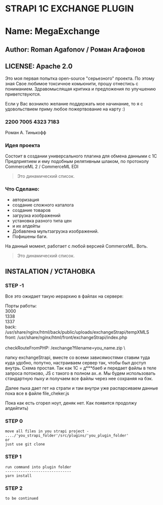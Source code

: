 #  STRAPI 1C EXCHANGE PLUGIN
#  Name: MegaExchange
## Author: Roman Agafonov / Роман Агафонов
## LICENSE: Apache 2.0

Это моя первая попытка  open-source "серьезного" проекта. По этому зная
Свое любимое токсичное комьюнити, прошу отнестись с пониманием.
Здравомыслящая критика и предложения по улучшению приветствуются.

Если у Вас возникло желание поддержать мое начинание, то я с удовольствием приму
любое пожертвование на карту :)

### 2200 7005 4323 7183
Роман А. Тинькофф

### Идея проекта
Состоит в создании универсального плагина для обмена данными с 1С Предприятием и ему подобным релятивным шлаком,
по протоколу CommerceML 2 / CommerceML EDI

> Это динамический список.

### Что Сделано:

- авторизация
- создание сложного каталога
- создание товаров
- загрузка изображений
- установка разного типа цен
- и их апдейты
- Добавлена мультзагрузка изображений. 
- Пофишены баги. 

На данный момент, работает с любой версией CommerceML. Воть.

> Это динамический список.

## INSTALATION / УСТАНОВКА

### STEP -1

Все это ожидает такую иерархию в файлах на сервере: 

Порты работы:  \
3000 \
1338 \
1337
\
back: /usr/share/nginx/html/back/public/uploads/exchangeStrapi/tempXMLS \
front: /usr/share/nginx/html/front/exchangeStrapi/index.php \
\
checkRouteFromPHP: /exchange?filename=you_name.zip \

папку exchangeStrapi, вместе со всеми зависямостями ставим туда куда удобно, попутно, настраиваем сервер так, чтобы был доступ внутрь.
Схема простая. Так как 1С = д***баеб и передает файлы в теле запроса потоково, JS с такого в полном ах..е. Мы будем использовать
стандартную пыху и получаем все файлы через нее сохраняя на бэк.

Далее пыха дает гет на страпи и там внутри уже распарсиваем данные пока все в файле file_cheker.js

Пока как есть сгорел ноут, деняк нет. Как появится продолжу апдейтить)

### STEP 0
```
move all files in you strapi project - ..../'you_strapi_folder'/src/plugins/'you_plugin_folder' 
or
just use git clone
```
### STEP 1
```
run command into plugin folder 
------------------------------
yarn install
```
### STEP 2
```
to be continued 
```

